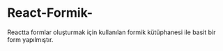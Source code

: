 # React-Formik-
Reactta formlar oluşturmak için kullanılan formik kütüphanesi ile basit bir form yapılmıştır.
